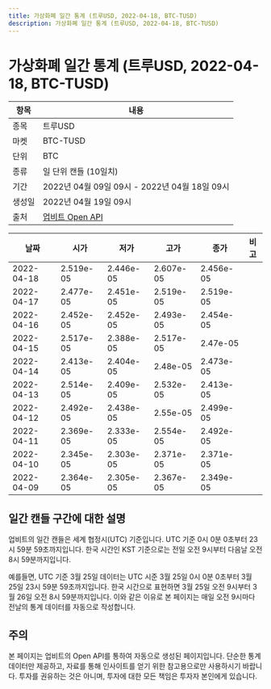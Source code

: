 ```yaml
---
title: 가상화폐 일간 통계 (트루USD, 2022-04-18, BTC-TUSD)
description: 가상화폐 일간 통계 (트루USD, 2022-04-18, BTC-TUSD)
---
```



가상화폐 일간 통계 (트루USD, 2022-04-18, BTC-TUSD)
===

|항목|내용|
|--|--|
|종목|트루USD|
|마켓|BTC-TUSD|
|단위|BTC|
|종류|일 단위 캔들 (10일치)|
|기간|2022년 04월 09일 09시 - 2022년 04월 18일 09시|
|생성일|2022년 04월 19일 09시|
|출처|[업비트 Open API](https://docs.upbit.com)|


|날짜|시가|저가|고가|종가|비고|
|--|--|--|--|--|--|
|2022-04-18|2.519e-05|2.446e-05|2.607e-05|2.456e-05|    |
|2022-04-17|2.477e-05|2.451e-05|2.519e-05|2.519e-05|    |
|2022-04-16|2.452e-05|2.452e-05|2.493e-05|2.454e-05|    |
|2022-04-15|2.517e-05|2.388e-05|2.517e-05|2.47e-05|    |
|2022-04-14|2.413e-05|2.404e-05|2.48e-05|2.473e-05|    |
|2022-04-13|2.514e-05|2.409e-05|2.532e-05|2.413e-05|    |
|2022-04-12|2.492e-05|2.438e-05|2.55e-05|2.499e-05|    |
|2022-04-11|2.369e-05|2.333e-05|2.554e-05|2.492e-05|    |
|2022-04-10|2.345e-05|2.303e-05|2.371e-05|2.371e-05|    |
|2022-04-09|2.364e-05|2.305e-05|2.367e-05|2.349e-05|    |


일간 캔들 구간에 대한 설명
---


업비트의 일간 캔들은 세계 협정시(UTC) 기준입니다. 
UTC 기준 0시 0분 0초부터 23시 59분 59초까지입니다. 
한국 시간인 KST 기준으로는 전일 오전 9시부터 다음날 오전 8시 59분까지입니다. 


예를들면, UTC 기준 3월 25일 데이터는 UTC 시준 3월 25일 0시 0분 0초부터 3월 25일 23시 59분 59초까지입니다. 
한국 시간으로 표현하면 3월 25일 오전 9시부터 3월 26일 오전 8시 59분까지입니다. 
이와 같은 이유로 본 페이지는 매일 오전 9시마다 전날의 통계 데이터를 자동으로 작성합니다. 


주의
---


본 페이지는 업비트의 Open API를 통하여 자동으로 생성된 페이지입니다. 
단순한 통계 데이터만 제공하고, 자료를 통해 인사이트를 얻기 위한 참고용으로만 사용하시기 바랍니다. 
투자를 권유하는 것은 아니며, 투자에 대한 모든 책임은 투자자 본인에게 있습니다. 
